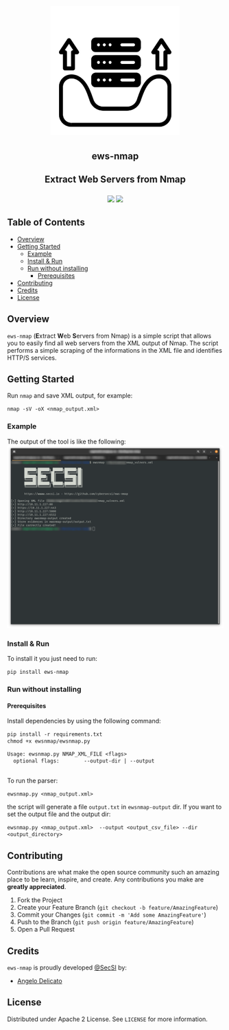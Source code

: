 <h1 align="center">
    <img src="https://raw.githubusercontent.com/cybersecsi/ews-nmap/main/assets/logo-light-mode.png" alt= "ews-nmap" width="300px">
</h1>

<h2 align="center">
    <b>ews-nmap</b>
<h2>
<p align="center">
    <b>E</b>xtract <b>W</b>eb <b>S</b>ervers from Nmap
</p>

<p align="center">
  <a href="https://github.com/cybersecsi/ews-nmap/blob/main/README.md"><img src="https://img.shields.io/badge/Documentation-complete-green.svg?style=flat"></a>
  <a href="https://github.com/cybersecsi/ews-nmap/blob/main/LICENSE"><img src="https://img.shields.io/badge/License-Apache2-blue.svg"></a>
</p>

## Table of Contents
- [Overview](#overview)
- [Getting Started](#getting-started)
  - [Example](#example)
  - [Install & Run](#install--run)
  - [Run without installing](#run-without-installing)
    - [Prerequisites](#prerequisites)
- [Contributing](#contributing)
- [Credits](#credits)
- [License](#license)

## Overview
``ews-nmap`` (**E**xtract **W**eb **S**ervers from Nmap) is a simple script that allows you to easily find all web servers from the XML output of Nmap. 
The script performs a simple scraping of the informations in the XML file and identifies HTTP/S services.

##  Getting Started  
Run ``nmap``  and save XML output, for example:   
```  
nmap -sV -oX <nmap_output.xml>  
```  

### Example
The output of the tool is like the following:
![Execution example](https://github.com/cybersecsi/ews-nmap/raw/main/assets/usage.png)

### Install & Run
To install it you just need to run:
```
pip install ews-nmap
```

### Run without installing

#### Prerequisites   
Install dependencies by using the following command:   
``` 
pip install -r requirements.txt
chmod +x ewsnmap/ewsnmap.py
```

```   
Usage: ewsnmap.py NMAP_XML_FILE <flags>
  optional flags:        --output-dir | --output
  
```  

To run the parser:   
```  
ewsnmap.py <nmap_output.xml>   
``` 

the script will generate a file ``output.txt`` in ``ewsnmap-output`` dir. If you want to set the output file and the output dir:   
```   
ewsnmap.py <nmap_output.xml>  --output <output_csv_file> --dir <output_directory>
``` 

## Contributing

Contributions are what make the open source community such an amazing place to be learn, inspire, and create. Any contributions you make are **greatly appreciated**.

1. Fork the Project
2. Create your Feature Branch (`git checkout -b feature/AmazingFeature`)
3. Commit your Changes (`git commit -m 'Add some AmazingFeature'`)
4. Push to the Branch (`git push origin feature/AmazingFeature`)
5. Open a Pull Request

## Credits
``ews-nmap`` is proudly developed [@SecSI](https://secsi.io) by:
- [Angelo Delicato](https://github.com/thelicato)

## License
Distributed under Apache 2 License. See `LICENSE` for more information. 